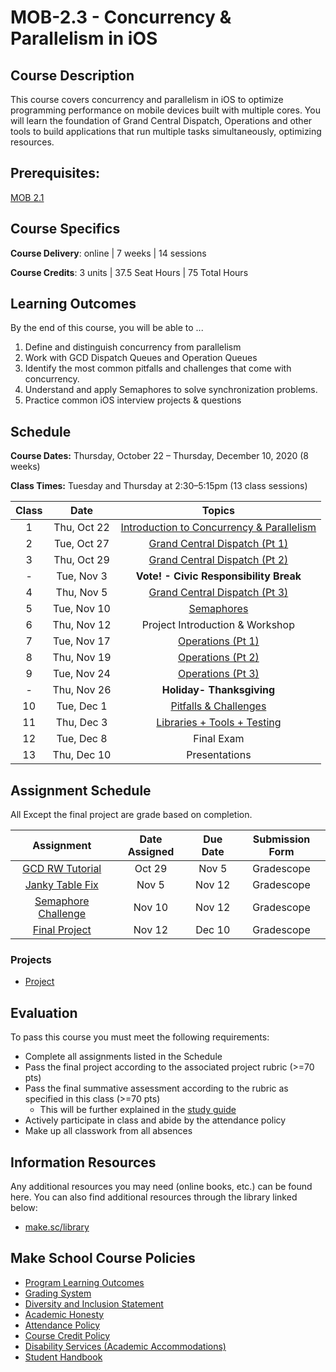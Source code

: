 # MOB-2.3 - Concurrency & Parallelism in iOS

## Course Description
This course covers concurrency and parallelism in iOS to optimize programming performance on mobile devices built with multiple cores. You will learn the foundation of Grand Central Dispatch, Operations and other tools to build applications that run multiple tasks simultaneously, optimizing resources.

## Prerequisites:  

[MOB 2.1](https://github.com/Make-School-Courses/MOB-2.1-Local-Persistence-in-iOS)

## Course Specifics

**Course Delivery**: online | 7 weeks | 14 sessions

**Course Credits**: 3 units | 37.5 Seat Hours | 75 Total Hours

## Learning Outcomes

By the end of this course, you will be able to ...

1. Define and distinguish concurrency from parallelism
1. Work with GCD Dispatch Queues and Operation Queues
1. Identify the most common pitfalls and challenges that come with concurrency.
1. Understand and apply Semaphores to solve synchronization problems.
1. Practice common iOS interview projects & questions

## Schedule

**Course Dates:** Thursday, October 22 – Thursday, December 10, 2020 (8 weeks)

**Class Times:** Tuesday and Thursday at 2:30–5:15pm (13 class sessions)

| Class |          Date          |                 Topics                  |
|:-----:|:----------------------:|:---------------------------------------:|
|  1 |  Thu, Oct 22               | [Introduction to Concurrency & Parallelism]|
|  2 |  Tue, Oct 27               | [Grand Central Dispatch (Pt 1)] |
|  3 |  Thu, Oct 29               | [Grand Central Dispatch (Pt 2)] |
|  - |  Tue, Nov 3                | **Vote! - Civic Responsibility Break** |
|  4 |  Thu, Nov 5                | [Grand Central Dispatch (Pt 3)]|
|  5 |  Tue, Nov 10               | [Semaphores] |
|  6 |  Thu, Nov 12               | Project Introduction & Workshop |
|  7 |  Tue, Nov 17               | [Operations (Pt 1)] |
|  8 |  Thu, Nov 19               | [Operations (Pt 2)] |
|  9 |  Tue, Nov 24               | [Operations (Pt 3)] |
|  - |  Thu, Nov 26               | **Holiday- Thanksgiving** |
| 10 |  Tue, Dec 1                | [Pitfalls & Challenges] |
| 11 |  Thu, Dec 3                | [Libraries + Tools + Testing] |
| 12 |  Tue, Dec 8                | Final Exam |
| 13 |  Thu, Dec 10               | Presentations |  

[Introduction to Concurrency & Parallelism]: Lessons/01-Intro-Concurrency-&-Parallelism/Lesson1.md
[Grand Central Dispatch (Pt 1)]: Lessons/02-Grand-Central_Dispatch-Pt1/Lesson2.md
[Grand Central Dispatch (Pt 2)]: Lessons/03-Grand-Central_Dispatch-Pt2/Lesson3.md
[Grand Central Dispatch (Pt 3)]: Lessons/04-Grand-Central_Dispatch-Pt3/Lesson4.md
[Semaphores]: Lessons/05-Semaphores/Lesson5.md
[Operations (Pt 1)]: Lessons/06-Operations-Pt1/Lesson6.md
[Operations (Pt 2)]: Lessons/07-Operations-Pt2/Lesson7.md
[Operations (Pt 3)]:Lessons/08-Operations-Pt3/Lesson8.md
[Pitfalls & Challenges]: Lessons/09-Pitfalls-Challenges/Lesson9.md
[Libraries + Tools + Testing]: Lessons/10-Course-Review-and-Workshop/Lesson10.md


## Assignment Schedule

All Except the final project are grade based on completion.

|            Assignment                 | Date Assigned |   Due Date   |  Submission Form  |
|:-------------------------------------:|:-------------:|:------------:|:-----------------:|
| [GCD RW Tutorial]                     | Oct 29        | Nov 5        | Gradescope        |
| [Janky Table Fix]                     | Nov 5         | Nov 12       | Gradescope        |
| [Semaphore Challenge]                 | Nov 10        | Nov 12       | Gradescope        |
| [Final Project]                       | Nov 12        | Dec 10       | Gradescope        |

[GCD RW Tutorial]: https://www.raywenderlich.com/5370-grand-central-dispatch-tutorial-for-swift-4-part-1-2
[Janky Table Fix]: https://github.com/Make-School-Labs/iOS-JankyTable_starter
[Semaphore Challenge]:Lessons/05-Semaphores/Lesson5.md
[Final Project]: Assignments/Project.md


### Projects

- [Project](Assignments/Project.md)

## Evaluation

To pass this course you must meet the following requirements:

- Complete all assignments listed in the Schedule
- Pass the final project according to the associated project rubric (>=70 pts)
- Pass the final summative assessment according to the rubric as specified in this class (>=70 pts)
    - This will be further explained in the [study guide](StudyGuide.md)
- Actively participate in class and abide by the attendance policy
- Make up all classwork from all absences

##  Information Resources

Any additional resources you may need (online books, etc.) can be found here. You can also find additional resources through the library linked below:

- [make.sc/library](http://make.sc/library)

## Make School Course Policies

- [Program Learning Outcomes](https://make.sc/program-learning-outcomes)
- [Grading System](https://make.sc/grading-system)
- [Diversity and Inclusion Statement](https://make.sc/diversity-and-inclusion-statement)
- [Academic Honesty](https://make.sc/academic-honesty-policy)
- [Attendance Policy](https://make.sc/attendance-policy)
- [Course Credit Policy](https://make.sc/course-credit-policy)
- [Disability Services (Academic Accommodations)](https://make.sc/disability-services)
- [Student Handbook](https://make.sc/student-handbook)
